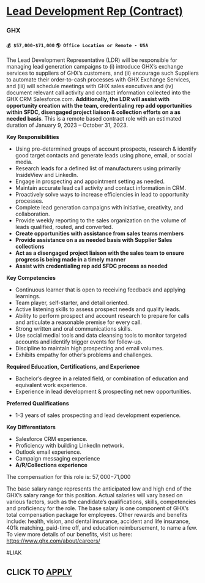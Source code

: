 # [Lead Development Rep (Contract)](https://www.remotewlb.com/apply/lead-development-rep-contract)  
### GHX  
#### `💰 $57,000-$71,000` `🌎 Office Location or Remote - USA`  

The Lead Development Representative (LDR) will be responsible for managing lead generation campaigns to (i) introduce GHX’s exchange services to suppliers of GHX’s customers, and (ii) encourage such Suppliers to automate their order-to-cash processes with GHX Exchange Services, and (iii) will schedule meetings with GHX sales executives and (iv) document relevant call activity and contact information collected into the GHX CRM Salesforce.com. **Additionally, the LDR will assist with opportunity creation with the team, credentialing rep add opportunities within SFDC, disengaged project liaison & collection efforts on a as needed basis**. This is a remote based contract role with an estimated duration of January 9, 2023 – October 31, 2023.

**Key Responsibilities**

  * Using pre-determined groups of account prospects, research & identify good target contacts and generate leads using phone, email, or social media.
  * Research leads for a defined list of manufacturers using primarily InsideView and LinkedIn.
  * Engage in prospecting and appointment setting as needed.
  * Maintain accurate lead call activity and contact information in CRM.
  * Proactively solve ways to increase efficiencies in lead to opportunity processes.
  * Complete lead generation campaigns with initiative, creativity, and collaboration.
  * Provide weekly reporting to the sales organization on the volume of leads qualified, routed, and converted.
  * **Create opportunities with assistance from sales teams members**
  * **Provide assistance on a as needed basis with Supplier Sales collections**
  * **Act as a disengaged project liaison with the sales team to ensure progress is being made in a timely manner**
  * **Assist with credentialing rep add SFDC process as needed**

**Key Competencies**

  * Continuous learner that is open to receiving feedback and applying learnings.
  * Team player, self-starter, and detail oriented.
  * Active listening skills to assess prospect needs and qualify leads.
  * Ability to perform prospect and account research to prepare for calls and articulate a reasonable premise for every call.
  * Strong written and oral communications skills.
  * Use social medial tools and data cleansing tools to monitor targeted accounts and identify trigger events for follow-up.
  * Discipline to maintain high prospecting and email volumes.
  * Exhibits empathy for other’s problems and challenges.

**Required Education, Certifications, and Experience**

  * Bachelor’s degree in a related field, or combination of education and equivalent work experience.
  * Experience in lead development & prospecting net new opportunities.

**Preferred Qualifications**

  * 1-3 years of sales prospecting and lead development experience.

**Key Differentiators**

  * Salesforce CRM experience.
  * Proficiency with building LinkedIn network.
  * Outlook email experience.
  * Campaign messaging experience
  * **A/R/Collections experience**

The compensation for this role is: $57,000-$71,000

The base salary range represents the anticipated low and high end of the GHX’s salary range for this position. Actual salaries will vary based on various factors, such as the candidate’s qualifications, skills, competencies and proficiency for the role. The base salary is one component of GHX’s total compensation package for employees. Other rewards and benefits include: health, vision, and dental insurance, accident and life insurance, 401k matching, paid-time off, and education reimbursement, to name a few. To view more details of our benefits, visit us here: https://www.ghx.com/about/careers/

#LIAK

  
## CLICK TO [APPLY](https://www.remotewlb.com/apply/lead-development-rep-contract)

